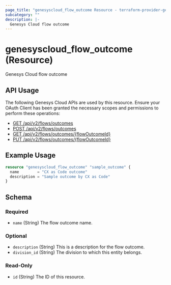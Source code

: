 ```yaml
---
page_title: "genesyscloud_flow_outcome Resource - terraform-provider-genesyscloud"
subcategory: ""
description: |-
  Genesys Cloud flow outcome
---
```

# genesyscloud_flow_outcome (Resource)

Genesys Cloud flow outcome

## API Usage
The following Genesys Cloud APIs are used by this resource. Ensure your OAuth Client has been granted the necessary scopes and permissions to perform these operations:

* [GET /api/v2/flows/outcomes](https://developer.genesys.cloud/routing/architect/#get-api-v2-flows-outcomes)
* [POST /api/v2/flows/outcomes](https://developer.genesys.cloud/routing/architect/#post-api-v2-flows-outcomes)
* [GET /api/v2/flows/outcomes/{flowOutcomeId}](https://developer.genesys.cloud/routing/architect/#get-api-v2-flows-outcomes--flowOutcomeId-)
* [PUT /api/v2/flows/outcomes/{flowOutcomeId}](https://developer.genesys.cloud/routing/architect/#put-api-v2-flows-outcomes--flowOutcomeId-)

## Example Usage

```terraform
resource "genesyscloud_flow_outcome" "sample_outcome" {
  name        = "CX as Code outcome"
  description = "Sample outcome by CX as Code"
}
```

<!-- schema generated by tfplugindocs -->
## Schema

### Required

- `name` (String) The flow outcome name.

### Optional

- `description` (String) This is a description for the flow outcome.
- `division_id` (String) The division to which this entity belongs.

### Read-Only

- `id` (String) The ID of this resource.

